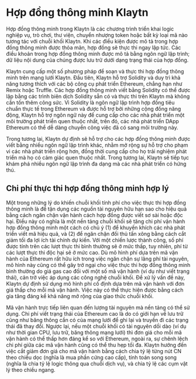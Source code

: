 # Hợp đồng thông minh Klaytn

Hợp đồng thông minh trong Klaytn là các chương trình triển khai logic nghiệp vụ, trò chơi, thư viện, chuyển nhượng token hoặc bất kỳ loại mã nào tương tác với chuỗi khối Klaytn. Khi các điều kiện được mô tả trong hợp đồng thông minh được thỏa mãn, hợp đồng sẽ thực thi ngay lập tức. Các điều khoản trong hợp đồng thông minh được mô tả bằng ngôn ngữ lập trình; dữ liệu nội dung của chúng được lưu trữ dưới dạng trạng thái của hợp đồng.

Klaytn cung cấp một số phương pháp để soạn và thực thi hợp đồng thông minh trên mạng lưới Klaytn. Đầu tiên, Klaytn hỗ trợ Solidity và duy trì khả năng tương thích với các bộ công cụ phát triển Ethereum, chẳng hạn như Remix hoặc Truffle. Các hợp đồng thông minh viết bằng Solidity có thể được lập bằng các trình biên dịch Solidity sẵn có và thực thi trên Klaytn mà không cần tốn thêm công sức. Vì Solidity là ngôn ngữ lập trình hợp đồng tiêu chuẩn thực tế trong Ethereum và được hỗ trợ bởi những cộng đồng năng động, Klaytn hỗ trợ ngôn ngữ này để cung cấp cho các nhà phát triển một môi trường phát triển quen thuộc nhất, trên đó, các nhà phát triển DApp Ethereum có thể dễ dàng chuyển công việc đã có sang môi trường này.

Trong tương lai, Klaytn dự định sẽ hỗ trợ cho các hợp đồng thông minh được viết bằng nhiều ngôn ngữ lập trình khác, nhằm mở rộng sự hỗ trợ cho phạm vi các nhà phát triển rộng hơn, đồng thời cung cấp cho họ trải nghiệm phát triển mà họ có cảm giác quen thuộc nhất. Trong tương lai, Klaytn sẽ tiếp tục khám phá nhiều ngôn ngữ lập trình đa dạng mà các nhà phát triển có hứng thú.

## Chi phí thực thi hợp đồng thông minh hợp lý <a id="affordable-smart-contract-execution-cost"></a>

Một trong những lý do khiến chuỗi khối tính phí cho việc thực thi hợp đồng thông minh là để tận dụng các nguồn tài nguyên hữu hạn sao cho hiệu quả bằng cách ngăn chặn vận hành cách hợp đồng được viết sơ sài hoặc độc hại. Điều này có nghĩa là một nền tảng chuỗi khối sẽ tăng chi phí vận hành hợp đồng thông minh một cách có chủ ý \(1\) để khuyến khích các nhà phát triển viết mã hiệu quả, và \(2\) để ngăn chặn đối thủ tấn xông bằng cách cắt giảm tối đa lợi ích tài chính dự kiến. Với một chiến lược thành công, số phí được tính trên các lượt thực thi bình thường sẽ ở mức thấp, tuy nhiên, phí từ các lượt thực thi độc hại sẽ ở mức cao. Dù mô hình phí dựa trên mã vận hành của Ethereum rất hữu ích trong việc ngăn chặn sự lãng phí tài nguyên, mô hình này cũng có thể gây trở ngại cho việc thực thi hợp đồng thông minh bình thường do giá gas cao đối với một số mã vận hành \(ví dụ như viết trạng thái\), cản trở việc áp dụng các công nghệ chuỗi khối. Để xử lý vấn đề này, Klaytn dự định sử dụng mô hình phí cố định dựa trên mã vận hành với đơn giá thấp cho mỗi mã vận hành. Việc này có thể thực hiện được bằng cách gia tăng đáng kể khả năng mở rộng của giao thức chuỗi khối.

Mã vận hành trực tiếp liên quan đến lượng tài nguyên mà nền tảng có thể sử dụng. Chi phí viết trạng thái của Ethereum cao là do có giới hạn về lưu trữ cũng như băng thông cần có của mạng lưới để ghi lại và truyền đi các trạng thái đã thay đổi. Ngược lại, nếu một chuỗi khối có tài nguyên dồi dào \(ví dụ như thời gian CPU, lưu trữ, băng thông mạng lưới\) thì đơn giá cho mỗi mã vận hành có thể thấp hơn đáng kể so với Ethereum, ngoài ra, sự chênh lệch chi phí giữa các mã vận hành cũng có thể thu hẹp tối đa. Klaytn hướng đến việc cắt giảm đơn giá cho mã vận hành bằng cách chia tỷ lệ từng nút CN theo chiều dọc \(nghĩa là mua phần cứng cao cấp\), tính toán song song \(nghĩa là chia tỷ lệ logic thông qua chuỗi dịch vụ\), và chia tỷ lệ các cụm vật lý theo chiều ngang.

